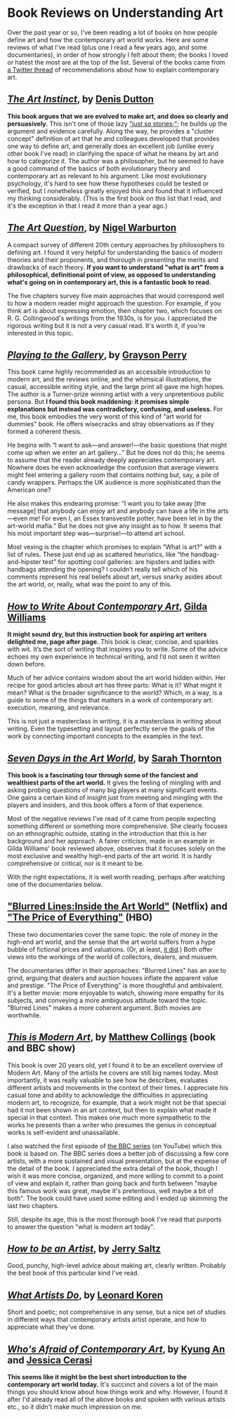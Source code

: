 # Book Reviews on Understanding Art

Over the past year or so, I've been reading a lot of books on how people define art and how the contemporary art world works. Here are some reviews of what I've read (plus one I read a few years ago, and some documentaries), in order of how strongly I felt about them; the books I loved or hatest the most are at the top of the list.  Several of the books came from [a Twitter thread](https://twitter.com/arnicas/status/1152864563504791552) of recommendations about how to explain contemporary art.


[_The Art Instinct_](https://www.bloomsbury.com/us/the-art-instinct-9781608190553/), by [Denis Dutton](https://en.wikipedia.org/wiki/Denis_Dutton)
-------------------------------------

**This book argues that we are evolved to make art, and does so clearly and persuasively.** This isn't one of those lazy ["just so stories;"](https://en.wikipedia.org/wiki/Just-so_story); he builds up the argument and evidence carefully. Along the way, he provides a "cluster concept" definition of art that he and colleagues developed that provides one way to define art, and generally does an excellent job (unlike every other book I've read) in clarifying the space of what he means by art and how to categorize it. The author was a philosopher, but he seemed to have a good command of the basics of both evolutionary theory and contemporary art as relevant to his argument.  Like most evolutionary psychology, it's hard to see how these hypotheses could be tested or verified, but I nonetheless greatly enjoyed this and found that it influenced my thinking considerably.  (This is the first book on this list that I read, and it's the exception in that I read it more than a year ago.)


[_The Art Question_](https://www.amazon.com/Art-Question-Nigel-Warburton/dp/0415174902), by [Nigel Warburton](https://en.wikipedia.org/wiki/Nigel_Warburton)
-------------------------------------

A compact survey of different 20th century approaches by philosophers to defining art. I found it very helpful for understanding the basics of modern theories and their proponents, and thorough in presenting the merits and drawbacks of each theory.
**If you want to understand "what is art" from a philosophical, definitional point of view, as opposed to understanding what's going on in contemporary art, this is a fantastic book to read.**

The five chapters survey five main approaches that would correspond well to how a modern reader might approach the question. For example, if you think art is about expressing emotion, then chapter two, which focuses on R. G. Collingwood's writings from the 1930s, is for you. I appreciated the rigorous writing but it is not a very casual read. It's worth it, if you're interested in this topic.




[_Playing to the Gallery_](https://www.penguinrandomhouse.com/books/317973/playing-to-the-gallery-by-grayson-perry/), by [Grayson Perry](https://en.wikipedia.org/wiki/Grayson_Perry)
-------------------------------------

This book came highly recommended as an accessible introduction to modern art, and the reviews online, and the whimsical illustrations, the casual, accessible writing style, and the large print all gave me high hopes. The author is a Turner-prize winning artist with a very unpretentious public persona. But **I found this book  maddening: it promises simple explanations but instead was contradictory, confusing, and useless.** For me, this book embodies the very worst of this kind of "art world for dummies" book. He offers wisecracks and stray observations as if they formed a coherent thesis.

He begins with “I want to ask—and answer!—the basic questions that might come up when we enter an art gallery...” But he does not do this; he seems to assume that the reader already deeply appreciates contemporary art.  Nowhere does he even acknowledge the confusion that average viewers might feel entering a gallery room that contains nothing but, say, a pile of candy wrappers.  Perhaps the UK audience is more sophisticated than the American one?

He also makes this endearing promise: “I want you to take away [the message] that anybody can enjoy art and anybody can have a life in the arts—even me! For even I, an Essex transvestite potter, have been let in by the art-world mafia.” But he does not give any insight as to how. It seems that his most important step was—surprise!—to attend art school.

Most vexing is the chapter which promises to explain “What is art?” with a list of rules. These just end up as scattered heuristics, like “the handbag-and-hipster test” for spotting cool galleries: are hipsters and ladies with handbags attending the opening?  I couldn’t really tell which of his comments represent his real beliefs about art, versus snarky asides about the art world, or, really, what was the point to any of this.


[_How to Write About Contemporary Art_](http://gildawilliams.com/the-things-she-writes-about/how-to-write-about-contemporary-art/), [Gilda Williams](http://gildawilliams.com/)
-------------------------------------

**It might sound dry, but this instruction book for aspiring art writers delighted me, page after page.** This book is clear, concise, and sparkles with wit. It’s the sort of writing that inspires you to write.  Some of the advice echoes my own experience in technical writing, and I’d not seen it written down before. 

Much of her advice contains wisdom about the art world hidden within. Her recipe for good articles about art has three parts: What is it? What might it mean? What is the broader significance to the world? Which, in a way, is a guide to some of the things that matters in a work of contemporary art: execution, meaning, and relevance.

This is not just a masterclass in writing, it is a masterclass in writing about writing. Even the typesetting and layout perfectly serve the goals of the work by connecting important concepts to the examples in the text.


[_Seven Days in the Art World_](https://www.amazon.com/Seven-Days-World-Sarah-Thornton/dp/039333712X), by [Sarah Thornton](https://sarah-thornton.com/)
-------------------------------------

**This book is a fascinating tour through some of the fanciest and wealthiest parts of the art world.** It gives the feeling of mingling with and asking probing questions of many big players at many significant events. One gains a certain kind of insight just from meeting and mingling with the players and insiders, and this book offers a form of that experience.

Most of the negative reviews I’ve read of it came from people expecting something different or something more comprehensive. She clearly focuses on an ethnographic outside, stating in the introduction that this is her background and her approach. A fairer criticism, made in an example in Gilda Williams' book reviewed above, observes that it focuses solely on the most exclusive and wealthy high-end parts of the art world. It is hardly comprehensive or critical, nor is it meant to be. 

With the right expectations, it is well worth reading, perhaps after watching one of the documentaries below.


["Blurred Lines:Inside the Art World"](https://www.netflix.com/title/80190585) (Netflix) and ["The Price of Everything"](http://www.thepriceofeverything.com/) (HBO)
-------------------------------------

These two documentaries cover the same topic: the role of money in the high-end art world, and the sense that the art world suffers from a hype bubble of fictional prices and valuations. (Or, at least, [it did](https://www.vulture.com/2020/04/how-the-coronavirus-will-transform-the-art-world.html).) Both offer views into the workings of the world of collectors, dealers, and musuem.

The documentaries differ in their approaches: "Blurred Lines" has an axe to grind, arguing that dealers and auction houses inflate the apparent value and prestige. "The Price of Everything" is more thoughtful and ambivalent. It's a better movie: more enjoyable to watch, showing more empathy for its subjects, and conveying a more ambiguous attitude toward the topic. "Blurred Lines" makes a more coherent argument. Both movies are worthwhile.


[_This is Modern Art_](https://www.amazon.com/This-Modern-Art-Matthew-Collings/dp/1841881007), by [Matthew Collings](http://emmabiggsandmatthewcollings.net/) (book and BBC show)
-------------------------------------

This book is over 20 years old, yet I found it to be an excellent overview of Modern Art. Many of the artists he covers are still big names today. Most importantly, it was really valuable to see how he describes, evaluates different artists and movements in the context of their times. I appreciate his casual tone and ability to acknowledge the difficulties in appreciating modern art, to recognize, for example, that a work might not be that special had it not been shown in an art context, but then to explain what made it special in that context. This makes one much more sympathetic to the works he presents than a writer who presumes the genius in conceptual works is self-evident and unassailable.

I also watched the first episode of [the BBC series](https://www.youtube.com/watch?v=yoSjRRv6ZrE) (on YouTube) which this book is based on. The BBC series does a better job of discussing a few core artists, with a more sustained and visual presentation, but at the expense of the detail of the book. I appreciated the extra detail of the book, though I wish it was more concise, organized, and more willing to commit to a point of view and explain it, rather than going back and forth between "maybe this famous work was great, maybe it's pretentious, well maybe a bit of both". The book could have used some editing and I ended up skimming the last two chapters.

Still, despite its age, this is the most thorough book I've read that purports to answer the question "what is modern art today". 


[_How to be an Artist_](https://www.penguinrandomhouse.com/books/612484/how-to-be-an-artist-by-jerry-saltz/), by [Jerry Saltz](https://en.wikipedia.org/wiki/Jerry_Saltz)
-------------------------------------

Good, punchy, high-level advice about making art, clearly written. Probably the best book of this particular kind I've read.


[_What Artists Do_](https://www.amazon.com/What-Artists-Do-Leonard-Koren/dp/0981484662), by [Leonard Koren](http://www.leonardkoren.com/)
-------------------------------------

Short and poetic; not comprehensive in any sense, but a nice set of studies in different ways that contemporary artists artist operate, and how to appreciate what they've done.


[_Who's Afraid of Contemporary Art_](https://thamesandhudsonusa.com/books/whos-afraid-of-contemporary-art-hardcover), by [Kyung An](https://www.guggenheim.org/staff/hui-kyung-an) and [Jessica Cerasi](http://margueritelondon.com/jessica-cerasi)
-------------------------------------

**This seems like it might be the best short introduction to the contemporary art world today.** It's succinct and covers a lot of the main things you should know about how things work and why. However, I found it after I'd already read all of the above books and spoken with various artists etc., so it didn't make much impression on me.

